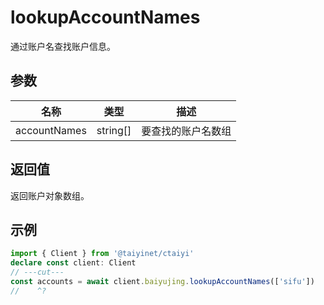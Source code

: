 # lookupAccountNames

通过账户名查找账户信息。

## 参数

| 名称 | 类型 | 描述 |
|------|------|------|
| accountNames | string[] | 要查找的账户名数组 |

## 返回值

返回账户对象数组。

## 示例

```ts twoslash
import { Client } from '@taiyinet/ctaiyi'
declare const client: Client
// ---cut---
const accounts = await client.baiyujing.lookupAccountNames(['sifu'])
//    ^?
```
